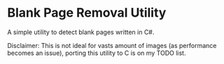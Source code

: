 Blank Page Removal Utility
===========================

A simple utility to detect blank pages written in C#.

Disclaimer: This is not ideal for vasts amount of images (as performance becomes an issue), porting this utility to C is on my TODO list.
